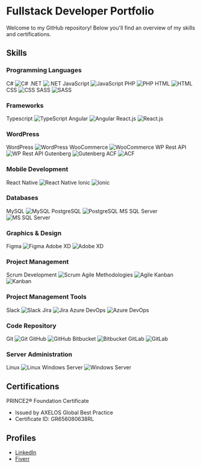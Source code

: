 # Fullstack Developer Portfolio

Welcome to my GitHub repository! Below you'll find an overview of my skills and certifications.

## Skills

### Programming Languages
 C# ![C#](https://img.shields.io/badge/C%23-239120?style=for-the-badge&logo=csharp&logoColor=white) .NET ![.NET](https://img.shields.io/badge/.NET-512BD4?style=for-the-badge&logo=.net&logoColor=white) JavaScript ![JavaScript](https://img.shields.io/badge/JavaScript-F7DF1E?style=for-the-badge&logo=javascript&logoColor=black) PHP ![PHP](https://img.shields.io/badge/PHP-777BB4?style=for-the-badge&logo=php&logoColor=white) HTML ![HTML](https://img.shields.io/badge/HTML5-E34F26?style=for-the-badge&logo=html5&logoColor=white) CSS ![CSS](https://img.shields.io/badge/CSS3-1572B6?style=for-the-badge&logo=css3&logoColor=white) SASS ![SASS](https://img.shields.io/badge/SASS-CC6699?style=for-the-badge&logo=sass&logoColor=white)

### Frameworks
 Typescript ![TypeScript](https://img.shields.io/badge/TypeScript-3178C6?style=for-the-badge&logo=typescript&logoColor=white) Angular ![Angular](https://img.shields.io/badge/Angular-DD0031?style=for-the-badge&logo=angular&logoColor=white) React.js ![React.js](https://img.shields.io/badge/React-61DAFB?style=for-the-badge&logo=react&logoColor=white)

### WordPress
 WordPress ![WordPress](https://img.shields.io/badge/WordPress-21759B?style=for-the-badge&logo=wordpress&logoColor=white) WooCommerce ![WooCommerce](https://img.shields.io/badge/WooCommerce-96588A?style=for-the-badge&logo=woocommerce&logoColor=white) WP Rest API ![WP Rest API](https://img.shields.io/badge/WP_Rest_API-0073AA?style=for-the-badge&logo=wordpress&logoColor=white) Gutenberg ![Gutenberg](https://img.shields.io/badge/Gutenberg-000000?style=for-the-badge&logo=wordpress&logoColor=white) ACF ![ACF](https://img.shields.io/badge/ACF-005082?style=for-the-badge&logo=acf&logoColor=white)

### Mobile Development
 React Native ![React Native](https://img.shields.io/badge/React_Native-61DAFB?style=for-the-badge&logo=react&logoColor=white) Ionic ![Ionic](https://img.shields.io/badge/Ionic-3880FF?style=for-the-badge&logo=ionic&logoColor=white)

### Databases
 MySQL ![MySQL](https://img.shields.io/badge/MySQL-4479A1?style=for-the-badge&logo=mysql&logoColor=white) PostgreSQL ![PostgreSQL](https://img.shields.io/badge/PostgreSQL-336791?style=for-the-badge&logo=postgresql&logoColor=white) MS SQL Server ![MS SQL Server](https://img.shields.io/badge/MS_SQL_Server-CC2927?style=for-the-badge&logo=microsoftsqlserver&logoColor=white)

### Graphics & Design
 Figma ![Figma](https://img.shields.io/badge/Figma-F24E1E?style=for-the-badge&logo=figma&logoColor=white) Adobe XD ![Adobe XD](https://img.shields.io/badge/Adobe_XD-FF61F6?style=for-the-badge&logo=adobexd&logoColor=white)

### Project Management
 Scrum Development ![Scrum](https://img.shields.io/badge/Scrum-6DB33F?style=for-the-badge&logo=scrum&logoColor=white) Agile Methodologies ![Agile](https://img.shields.io/badge/Agile-009FDA?style=for-the-badge&logo=agile&logoColor=white) Kanban ![Kanban](https://img.shields.io/badge/Kanban-009FDA?style=for-the-badge&logo=kanban&logoColor=white)

### Project Management Tools
 Slack ![Slack](https://img.shields.io/badge/Slack-4A154B?style=for-the-badge&logo=slack&logoColor=white) Jira ![Jira](https://img.shields.io/badge/Jira-0052CC?style=for-the-badge&logo=jira&logoColor=white) Azure DevOps ![Azure DevOps](https://img.shields.io/badge/Azure_DevOps-0078D7?style=for-the-badge&logo=azuredevops&logoColor=white)

### Code Repository
 Git ![Git](https://img.shields.io/badge/Git-F05032?style=for-the-badge&logo=git&logoColor=white) GitHub ![GitHub](https://img.shields.io/badge/GitHub-181717?style=for-the-badge&logo=github&logoColor=white) Bitbucket ![Bitbucket](https://img.shields.io/badge/Bitbucket-0052CC?style=for-the-badge&logo=bitbucket&logoColor=white) GitLab ![GitLab](https://img.shields.io/badge/GitLab-FCA121?style=for-the-badge&logo=gitlab&logoColor=white)

### Server Administration
 Linux ![Linux](https://img.shields.io/badge/Linux-FCC624?style=for-the-badge&logo=linux&logoColor=black) Windows Server ![Windows Server](https://img.shields.io/badge/Windows_Server-0078D6?style=for-the-badge&logo=windows&logoColor=white)

## Certifications
 PRINCE2® Foundation Certificate
  - Issued by AXELOS Global Best Practice
  - Certificate ID: GR656080638RL

## Profiles
 - [LinkedIn](https://www.linkedin.com/in/robertluczynski)
 - [Fiverr](https://www.fiverr.com/robertluczynski)

